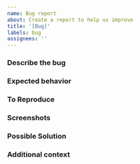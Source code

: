 ```yaml
---
name: Bug report
about: Create a report to help us improve
title: '[Bug]'
labels: bug
assignees: ''
---
```


### Describe the bug

<!-- A clear and concise description of what the bug is. -->

### Expected behavior

<!-- A clear and concise description of what you expected to happen. -->

### To Reproduce

<!--
  Minimal reproducible code
  or describe steps to reproduce the behavior.
  Optional, but recommended.
-->

### Screenshots

<!-- If applicable, add screenshots to help explain your problem. -->

### Possible Solution

<!-- If you have suggestions on a fix for the bug  -->

### Additional context

<!-- Add any other context about the problem here. -->
